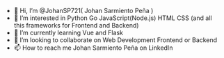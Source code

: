 - 👋 Hi, I’m @JohanSP721( Johan Sarmiento Peña )
- 👀 I’m interested in Python Go JavaScript(Node.js) HTML CSS (and all this frameworks for Frontend and Backend) 
- 🌱 I’m currently learning Vue and Flask
- 💞️ I’m looking to collaborate on  Web Development Frontend or Backend
- 📫 How to reach me Johan Sarmiento Peña on LinkedIn

